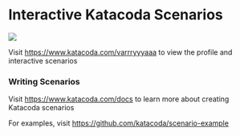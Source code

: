 # Interactive Katacoda Scenarios

[![](http://shields.katacoda.com/katacoda/varrryyyaaa/count.svg)](https://www.katacoda.com/varrryyyaaa "Get your profile on Katacoda.com")

Visit https://www.katacoda.com/varrryyyaaa to view the profile and interactive scenarios

### Writing Scenarios
Visit https://www.katacoda.com/docs to learn more about creating Katacoda scenarios

For examples, visit https://github.com/katacoda/scenario-example
